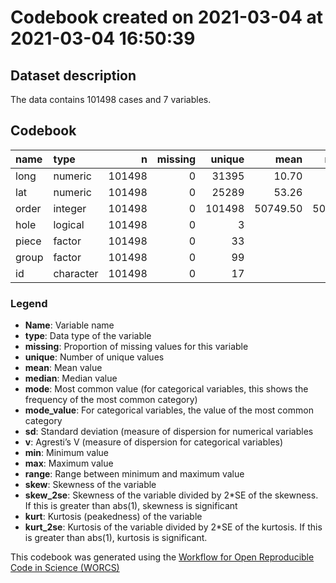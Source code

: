 Codebook created on 2021-03-04 at 2021-03-04 16:50:39
================

## Dataset description

The data contains 101498 cases and 7 variables.

## Codebook

| name  | type      |      n | missing | unique |     mean |   median |      mode | mode\_value |       sd |    v |   min |       max |     range |   skew | skew\_2se |   kurt | kurt\_2se |
| :---- | :-------- | -----: | ------: | -----: | -------: | -------: | --------: | :---------- | -------: | ---: | ----: | --------: | --------: | -----: | --------: | -----: | --------: |
| long  | numeric   | 101498 |       0 |  31395 |    10.70 |    10.46 |     10.46 |             |     2.32 |      |  5.87 |     15.04 |      9.17 |   0.01 |      0.88 | \-1.33 |   \-43.37 |
| lat   | numeric   | 101498 |       0 |  25289 |    53.26 |    54.06 |     54.06 |             |     1.92 |      | 47.27 |     55.06 |      7.79 | \-1.72 |  \-112.14 |   1.89 |     61.40 |
| order | integer   | 101498 |       0 | 101498 | 50749.50 | 50749.50 |  50749.50 |             | 29300.09 |      |  1.00 | 101498.00 | 101497.00 |   0.00 |      0.00 | \-1.20 |   \-39.02 |
| hole  | logical   | 101498 |       0 |      3 |          |          | 101077.00 | FALSE       |          | 0.01 |       |           |           |        |           |        |           |
| piece | factor    | 101498 |       0 |     33 |          |          |  74755.00 | 1           |          | 0.44 |       |           |           |        |           |        |           |
| group | factor    | 101498 |       0 |     99 |          |          |  21618.00 | MV.1        |          | 0.89 |       |           |           |        |           |        |           |
| id    | character | 101498 |       0 |     17 |          |          |  35058.00 | MV          |          | 0.78 |       |           |           |        |           |        |           |

### Legend

  - **Name**: Variable name
  - **type**: Data type of the variable
  - **missing**: Proportion of missing values for this variable
  - **unique**: Number of unique values
  - **mean**: Mean value
  - **median**: Median value
  - **mode**: Most common value (for categorical variables, this shows
    the frequency of the most common category)
  - **mode\_value**: For categorical variables, the value of the most
    common category
  - **sd**: Standard deviation (measure of dispersion for numerical
    variables
  - **v**: Agresti’s V (measure of dispersion for categorical variables)
  - **min**: Minimum value
  - **max**: Maximum value
  - **range**: Range between minimum and maximum value
  - **skew**: Skewness of the variable
  - **skew\_2se**: Skewness of the variable divided by 2\*SE of the
    skewness. If this is greater than abs(1), skewness is significant
  - **kurt**: Kurtosis (peakedness) of the variable
  - **kurt\_2se**: Kurtosis of the variable divided by 2\*SE of the
    kurtosis. If this is greater than abs(1), kurtosis is significant.

This codebook was generated using the [Workflow for Open Reproducible
Code in Science (WORCS)](https://osf.io/zcvbs/)
